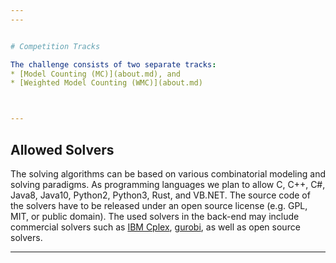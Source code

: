 ```yaml
---
---


# Competition Tracks

The challenge consists of two separate tracks: 
* [Model Counting (MC)](about.md), and
* [Weighted Model Counting (WMC)](about.md)



---
```


##  Allowed Solvers
The solving algorithms can be based on various combinatorial modeling and solving paradigms. As programming languages we plan to allow C, C++, C#, Java8, Java10, Python2, Python3, Rust, and VB.NET. The source code of the solvers have to be released under an open source license (e.g. GPL, MIT, or public domain). The used solvers in the back-end may include commercial solvers such as [IBM Cplex](http://www-01.ibm.com/software/integration/optimization/cplex-optimizer), [gurobi](https://www.gurobi.com/), as well as open source solvers. 
<!--For parallel solving on GPUs, we aim for Nvidia cuda.-->

---
